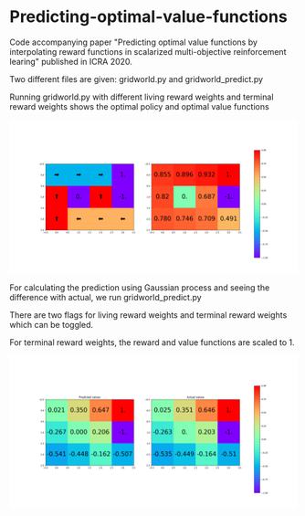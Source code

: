 # Predicting-optimal-value-functions

Code accompanying paper "Predicting optimal value functions by interpolating reward functions in scalarized multi-objective reinforcement learing" published in ICRA 2020. 

Two different files are given: gridworld.py and gridworld_predict.py

Running gridworld.py with different living reward weights and terminal reward weights shows the optimal policy and optimal value functions 

![Optimal policy and optimal value function using living reward weight=-0.02](figures/living_reward_0.02.png)

For calculating the prediction using Gaussian process and seeing the difference with actual, we run gridworld_predict.py

There are two flags for living reward weights and terminal reward weights which can be toggled.

For terminal reward weights, the reward and value functions are scaled to 1. 


![Predicted and actual value functions for evaluation living reward weight=-0.23](figures/living_reward_predict_0.23.png)

